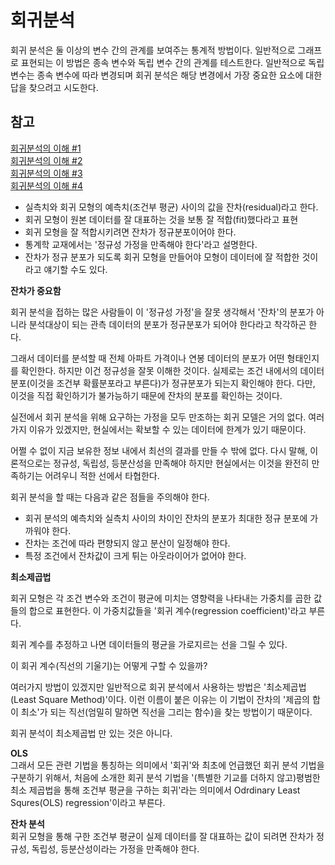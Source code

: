 # 회귀분석
회귀 분석은 둘 이상의 변수 간의 관계를 보여주는 통계적 방법이다. 일반적으로 그래프로 표현되는 이 방법은 종속 변수와 독립 변수 간의 관계를 테스트한다. 일반적으로 독립 변수는 종속 변수에 따라 변경되며 회귀 분석은 해당 변경에서 가장 중요한 요소에 대한 답을 찾으려고 시도한다. 


## 참고 

[회귀분석의 이해 #1](https://brunch.co.kr/@gimmesilver/64)    
[회귀분석의 이해 #2](https://brunch.co.kr/@gimmesilver/65)    
[회귀분석의 이해 #3](https://brunch.co.kr/@gimmesilver/66)    
[회귀분석의 이해 #4](https://brunch.co.kr/@gimmesilver/69)    



* 실측치와 회귀 모형의 예측치(조건부 평균) 사이의 값을 잔차(residual)라고 한다. 
* 회귀 모형이 원본 데이터를 잘 대표하는 것을 보통 잘 적합(fit)했다라고 표현
* 회귀 모형을 잘 적합시키려면 잔차가 정규분포이어야 한다. 
* 통계학 교재에서는 '정규성 가정을 만족해야 한다'라고 설명한다. 
* 잔차가 정규 분포가 되도록 회귀 모형을 만들어야 모형이 데이터에 잘 적합한 것이라고 얘기할 수도 있다. 


**잔차가 중요함** 

회귀 분석을 접하는 많은 사람들이 이 '정규성 가정'을 잘못 생각해서 '잔차'의 분포가 아니라 분석대상이 되는 관측 데이터의 분포가 정규분포가 되어야 한다라고 착각하곤 한다. 

그래서 데이터를 분석할 때 전체 아파트 가격이나 연봉 데이터의 분포가 어떤 형태인지를 확인한다. 하지만 이건 정규성을 잘못 이해한 것이다. 실제로는 조건 내에서의 데이터 분포(이것을 조건부 확률분포라고 부른다)가 정규분포가 되는지 확인해야 한다.  다만, 이것을 직접 확인하기가 불가능하기 때문에 잔차의 분포를 확인하는 것이다. 


실전에서 회귀 분석을 위해 요구하는 가정을 모두 만조하는 회귀 모델은 거의 없다. 여러가지 이유가 있겠지만, 현실에서는 확보할 수 있는 데이터에 한계가 있기 때문이다. 

어쩔 수 없이 지금 보유한 정보 내에서 최선의 결과를 만들 수 밖에 없다. 다시 말해, 이론적으로는 정규성, 독립성, 등분산성을 만족해야 하지만 현실에서는 이것을 완전히 만족하기는 어려우니 적한 선에서 타협한다. 


회귀 분석을 할 때는 다음과 같은 점들을 주의해야 한다. 
* 회귀 분석의 예측치와 실측치 사이의 차이인 잔차의 분포가 최대한 정규 분포에 가까워야 한다. 
* 잔차는 조건에 따라 편향되지 않고 분산이 일정해야 한다. 
* 특정 조건에서 잔차값이 크게 튀는 아웃라이어가 없어야 한다. 


**최소제곱법**    


회귀 모형은 각 조건 변수와 조건이 평균에 미치는 영향력을 나타내는 가중치를 곱한 값들의 합으로 표현한다. 이 가중치값들을 '회귀 계수(regression coefficient)'라고 부른다. 

회귀 계수를 추정하고 나면 데이터들의 평균을 가로지르는 선을 그릴 수 있다. 

이 회귀 계수(직선의 기울기)는 어떻게 구할 수 있을까?

여러가지 방법이 있겠지만 일반적으로 회귀 분석에서 사용하는 방법은 '최소제곱법(Least Square Method)'이다.  이런 이름이 붙은 이유는 이 기법이 잔차의 '제곱의 합이 최소'가 되는 직선(엄밀히 말하면 직선을 그리는 함수)을 찾는 방법이기 때문이다. 


회귀 분석이 최소제곱법 만 있는 것은 아니다. 

**OLS**    
그래서 모든 관련 기법을 통칭하는 의미에서 '회귀'와 최초에 언급했던 회귀 분석 기법을 구분하기 위해서, 처음에 소개한 회귀 분석 기법을 '(특별한 기교를 더하지 않고)평범한 최소 제곱법을 통해 조건부 평균을 구하는 회귀'라는 의미에서 Odrdinary Least Squres(OLS) regression'이라고 부른다. 




**잔차 분석**     
회귀 모형을 통해 구한 조건부 평균이 실제 데이터를 잘 대표하는 값이 되려면 잔차가 정규성, 독립성, 등분산성이라는 가정을 만족해야 한다.  

























